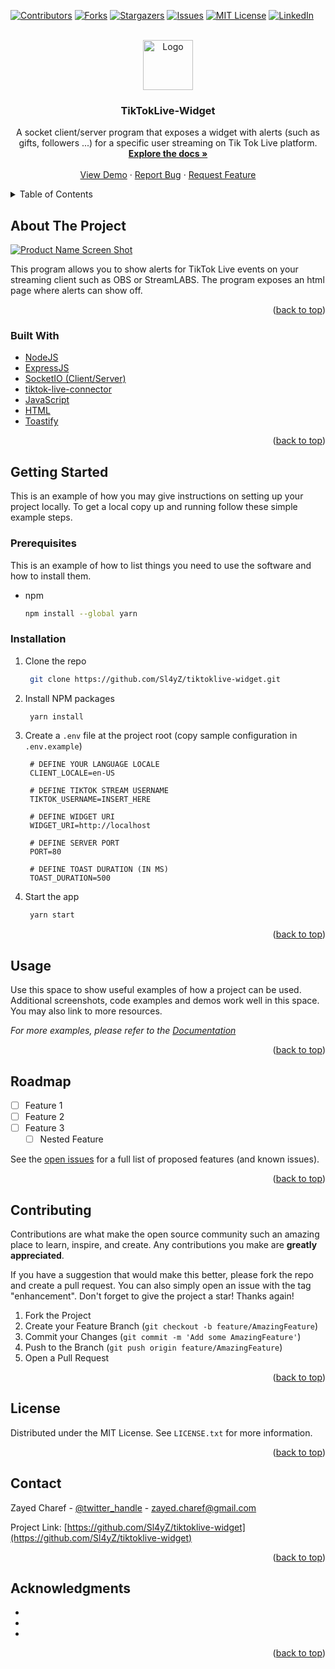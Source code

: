 <div id="top"></div>

<!-- PROJECT SHIELDS -->
<!--
*** I'm using markdown "reference style" links for readability.
*** Reference links are enclosed in brackets [ ] instead of parentheses ( ).
*** See the bottom of this document for the declaration of the reference variables
*** for contributors-url, forks-url, etc. This is an optional, concise syntax you may use.
*** https://www.markdownguide.org/basic-syntax/#reference-style-links
-->
[![Contributors][contributors-shield]][contributors-url]
[![Forks][forks-shield]][forks-url]
[![Stargazers][stars-shield]][stars-url]
[![Issues][issues-shield]][issues-url]
[![MIT License][license-shield]][license-url]
[![LinkedIn][linkedin-shield]][linkedin-url]



<!-- PROJECT LOGO -->
<br />
<div align="center">
  <a href="https://github.com/Sl4yZ/tiktoklive-widget">
    <img src="images/logo.png" alt="Logo" width="80" height="80">
  </a>

<h3 align="center">TikTokLive-Widget</h3>

  <p align="center">
    A socket client/server program that exposes a widget with alerts (such as gifts, followers ...) for a specific user streaming on Tik Tok Live platform.
    <br />
    <a href="https://github.com/Sl4yZ/tiktoklive-widget"><strong>Explore the docs »</strong></a>
    <br />
    <br />
    <a href="https://github.com/Sl4yZ/tiktoklive-widget">View Demo</a>
    ·
    <a href="https://github.com/Sl4yZ/tiktoklive-widget/issues">Report Bug</a>
    ·
    <a href="https://github.com/Sl4yZ/tiktoklive-widget/issues">Request Feature</a>
  </p>
</div>



<!-- TABLE OF CONTENTS -->
<details>
  <summary>Table of Contents</summary>
  <ol>
    <li>
      <a href="#about-the-project">About The Project</a>
      <ul>
        <li><a href="#built-with">Built With</a></li>
      </ul>
    </li>
    <li>
      <a href="#getting-started">Getting Started</a>
      <ul>
        <li><a href="#prerequisites">Prerequisites</a></li>
        <li><a href="#installation">Installation</a></li>
      </ul>
    </li>
    <li><a href="#usage">Usage</a></li>
    <li><a href="#roadmap">Roadmap</a></li>
    <li><a href="#contributing">Contributing</a></li>
    <li><a href="#license">License</a></li>
    <li><a href="#contact">Contact</a></li>
    <li><a href="#acknowledgments">Acknowledgments</a></li>
  </ol>
</details>



<!-- ABOUT THE PROJECT -->
## About The Project

[![Product Name Screen Shot][product-screenshot]](https://example.com)

This program allows you to show alerts for TikTok Live events on your streaming client such as OBS or StreamLABS.
The program exposes an html page where alerts can show off.

<p align="right">(<a href="#top">back to top</a>)</p>



### Built With

* [NodeJS](https://nodejs.org/en/)
* [ExpressJS](https://expressjs.com/)
* [SocketIO (Client/Server)](https://socket.io/)
* [tiktok-live-connector](https://www.npmjs.com/package/tiktok-live-connector)
* [JavaScript](https://developer.mozilla.org/en-US/docs/Web/JavaScript)
* [HTML](https://developer.mozilla.org/en-US/docs/Web/HTML)
* [Toastify](https://apvarun.github.io/toastify-js/)


<p align="right">(<a href="#top">back to top</a>)</p>



<!-- GETTING STARTED -->
## Getting Started

This is an example of how you may give instructions on setting up your project locally.
To get a local copy up and running follow these simple example steps.

### Prerequisites

This is an example of how to list things you need to use the software and how to install them.
* npm
  ```sh
  npm install --global yarn
  ```

### Installation

1. Clone the repo
   ```sh
	git clone https://github.com/Sl4yZ/tiktoklive-widget.git
   ```
2. Install NPM packages
   ```sh
	yarn install
   ```
3. Create a `.env` file at the project root (copy sample configuration in `.env.example`)
   ```
	# DEFINE YOUR LANGUAGE LOCALE
	CLIENT_LOCALE=en-US

	# DEFINE TIKTOK STREAM USERNAME
	TIKTOK_USERNAME=INSERT_HERE

	# DEFINE WIDGET URI
	WIDGET_URI=http://localhost

	# DEFINE SERVER PORT
	PORT=80

	# DEFINE TOAST DURATION (IN MS)
	TOAST_DURATION=500
   ```
4. Start the app
   ```sh
	yarn start
   ```

<p align="right">(<a href="#top">back to top</a>)</p>



<!-- USAGE EXAMPLES -->
## Usage

Use this space to show useful examples of how a project can be used. Additional screenshots, code examples and demos work well in this space. You may also link to more resources.

_For more examples, please refer to the [Documentation](https://example.com)_

<p align="right">(<a href="#top">back to top</a>)</p>



<!-- ROADMAP -->
## Roadmap

- [ ] Feature 1
- [ ] Feature 2
- [ ] Feature 3
    - [ ] Nested Feature

See the [open issues](https://github.com/Sl4yZ/tiktoklive-widget/issues) for a full list of proposed features (and known issues).

<p align="right">(<a href="#top">back to top</a>)</p>



<!-- CONTRIBUTING -->
## Contributing

Contributions are what make the open source community such an amazing place to learn, inspire, and create. Any contributions you make are **greatly appreciated**.

If you have a suggestion that would make this better, please fork the repo and create a pull request. You can also simply open an issue with the tag "enhancement".
Don't forget to give the project a star! Thanks again!

1. Fork the Project
2. Create your Feature Branch (`git checkout -b feature/AmazingFeature`)
3. Commit your Changes (`git commit -m 'Add some AmazingFeature'`)
4. Push to the Branch (`git push origin feature/AmazingFeature`)
5. Open a Pull Request

<p align="right">(<a href="#top">back to top</a>)</p>



<!-- LICENSE -->
## License

Distributed under the MIT License. See `LICENSE.txt` for more information.

<p align="right">(<a href="#top">back to top</a>)</p>



<!-- CONTACT -->
## Contact

Zayed Charef - [@twitter_handle](https://twitter.com/twitter_handle) - zayed.charef@gmail.com

Project Link: [https://github.com/Sl4yZ/tiktoklive-widget](https://github.com/Sl4yZ/tiktoklive-widget)

<p align="right">(<a href="#top">back to top</a>)</p>



<!-- ACKNOWLEDGMENTS -->
## Acknowledgments

* []()
* []()
* []()

<p align="right">(<a href="#top">back to top</a>)</p>



<!-- MARKDOWN LINKS & IMAGES -->
<!-- https://www.markdownguide.org/basic-syntax/#reference-style-links -->
[contributors-shield]: https://img.shields.io/github/contributors/Sl4yZ/tiktoklive-widget.svg?style=for-the-badge
[contributors-url]: https://github.com/Sl4yZ/tiktoklive-widget/graphs/contributors
[forks-shield]: https://img.shields.io/github/forks/Sl4yZ/tiktoklive-widget.svg?style=for-the-badge
[forks-url]: https://github.com/Sl4yZ/tiktoklive-widget/network/members
[stars-shield]: https://img.shields.io/github/stars/Sl4yZ/tiktoklive-widget.svg?style=for-the-badge
[stars-url]: https://github.com/Sl4yZ/tiktoklive-widget/stargazers
[issues-shield]: https://img.shields.io/github/issues/Sl4yZ/tiktoklive-widget.svg?style=for-the-badge
[issues-url]: https://github.com/Sl4yZ/tiktoklive-widget/issues
[license-shield]: https://img.shields.io/github/license/Sl4yZ/tiktoklive-widget.svg?style=for-the-badge
[license-url]: https://github.com/Sl4yZ/tiktoklive-widget/blob/master/LICENSE.txt
[linkedin-shield]: https://img.shields.io/badge/-LinkedIn-black.svg?style=for-the-badge&logo=linkedin&colorB=555
[linkedin-url]: https://linkedin.com/in/linkedin_username
[product-screenshot]: images/screenshot.png